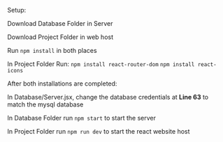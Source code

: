 Setup:

Download Database Folder in Server

Download Project Folder in web host



Run `npm install` in both places

In Project Folder Run:
`npm install react-router-dom`
`npm install react-icons`

After both installations are completed:

In Database/Server.jsx, change the database credentials at **Line 63** to match the mysql database

In Database Folder run `npm start` to start the server

In Project Folder run `npm run dev` to start the react website host

